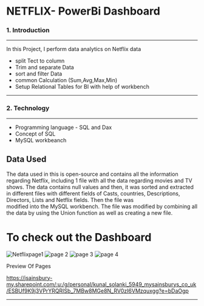 # NETFLIX- PowerBi Dashboard 


### 1. Introduction 
_______________________________________________________

In this Project, I perform data analytics on Netflix data 

   - split Tect to column 
   - Trim and separate Data
   - sort and filter Data
   - common Calculation (Sum,Avg,Max,Min)
   - Setup Relational Tables for BI with help of workbench
_____________________________________________________________________________________________________________

### 2. Technology 
________________________________________________________________
 - Programming language - SQL and Dax
 - Concept of SQL
 - MySQL workbeanch


## Data Used
The data used in this is open-source and contains all the information regarding Netflix, including 1 file with all the data regarding movies and TV shows. The data contains null values and then, it was sorted and extracted in different files with different fields of Casts, countries, Descriptions, Directors, Lists and Netflix fields. Then the file was  
modified into the MySQL workbench. The file was modified by combining all the data by using the Union function as well as creating a new file.


# To check out the Dashboard

![Netflixpage1](https://github.com/user-attachments/assets/f12de33b-001c-438d-aa89-7b62a49551ea)
![page 2](https://github.com/user-attachments/assets/e018d373-0edb-4052-81c1-d41b2a5f8153)
![page 3](https://github.com/user-attachments/assets/bca320fa-4437-404b-bde8-d202ad385297)
![page 4](https://github.com/user-attachments/assets/26baf137-9729-48cb-b773-45fe1b00edb7)

Preview Of Pages

https://jsainsbury-my.sharepoint.com/:u:/g/personal/kunal_solanki_5949_mysainsburys_co_uk/ESBUf9K9j3VPrYRQRISb_7MBw8MGe8N_RV0zI6VMzquxgg?e=bDaOgp

_____________________________________________________________________________________________________________________________





